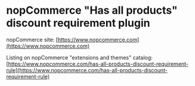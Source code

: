 ﻿nopCommerce "Has all products" discount requirement plugin
===========

nopCommerce site: [https://www.nopcommerce.com](https://www.nopcommerce.com)

Listing on nopCommerce "extensions and themes" catalog: [https://www.nopcommerce.com/has-all-products-discount-requirement-rule](https://www.nopcommerce.com/has-all-products-discount-requirement-rule)
